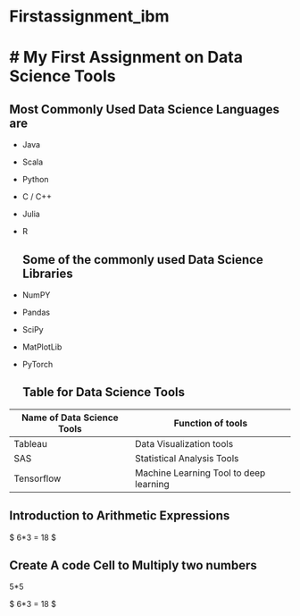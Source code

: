 # Firstassignment_ibm

# # My First Assignment on Data Science Tools 

## Most Commonly Used Data Science Languages are ## 

- Java 
- Scala 
- Python 
- C / C++
- Julia 
- R

  ## Some of the commonly used Data Science Libraries ## 

* NumPY
* Pandas 
* SciPy 
* MatPlotLib 
* PyTorch

  ## Table for Data Science Tools ##

| Name of Data Science Tools | Function of tools |
| ------|------|
| Tableau | Data Visualization tools |
| SAS | Statistical Analysis Tools |
| Tensorflow | Machine Learning Tool to deep learning |


## Introduction to Arithmetic Expressions ##
\$ 6*3 = 18 \$

## Create A code Cell to Multiply two numbers 
5*5

\$ 6*3 = 18 \$
